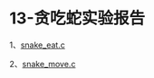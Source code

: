 # 13-贪吃蛇实验报告



1、[snake_eat.c](images/blog13/snake_eat.c)

2、[snake_move.c](images/blog13/snake_move.c)


